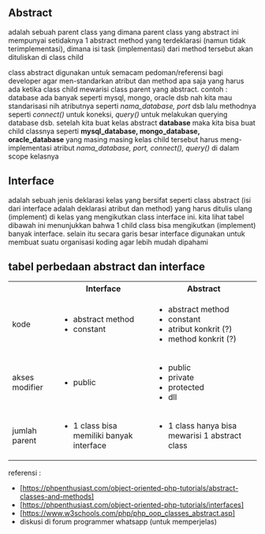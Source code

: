 ## Abstract
adalah sebuah parent class yang dimana parent class yang abstract ini mempunyai setidaknya 1 abstract method yang terdeklarasi (namun tidak terimplementasi), dimana isi task (implementasi) dari method tersebut akan dituliskan di class child

class abstract digunakan untuk semacam pedoman/referensi bagi developer agar men-standarkan atribut dan method apa saja yang harus ada ketika class child mewarisi class parent yang abstract. contoh : database ada banyak seperti mysql, mongo, oracle dsb nah kita mau standarisasi nih atributnya seperti *nama_database, port* dsb lalu methodnya seperti *connect()* untuk koneksi, *query()* untuk melakukan querying database dsb. setelah kita buat kelas abstract **database** maka kita bisa buat child classnya seperti **mysql_database, mongo_database, oracle_database** yang masing masing kelas child tersebut harus meng-implementasi atribut *nama_database, port, connect(), query()* di dalam scope kelasnya

## Interface
adalah sebuah jenis deklarasi kelas yang bersifat seperti class abstract (isi dari interface adalah deklarasi atribut dan method) yang harus ditulis ulang (implement) di kelas yang mengikutkan class interface ini. kita lihat tabel dibawah ini menunjukkan bahwa 1 child class bisa mengikutkan (implement) banyak interface. selain itu secara garis besar interface digunakan untuk membuat suatu organisasi koding agar lebih mudah dipahami


## tabel perbedaan abstract dan interface
<table>
	<tr>
		<th></th>
		<th>Interface</th>
		<th>Abstract</th>
	</tr>
	<tr>
		<td>kode</td>
		<td>
			<ul>
				<li>abstract method</li>
				<li>constant</li>
			</ul>
		</td>
		<td>
			<ul>
				<li>abstract method</li>
				<li>constant</li>
				<li>atribut konkrit (?)</li>
				<li>method konkrit (?)</li>
			</ul>
		</td>
	</tr>
	<tr>
		<td>akses modifier</td>
		<td>
			<ul>
				<li>public</li>
			</ul>
		</td>
		<td>
			<ul>
				<li>public</li>
				<li>private</li>
				<li>protected</li>
				<li>dll</li>
			</ul>
		</td>
	</tr>
	<tr>
		<td>jumlah parent</td>
		<td>
			<ul>
				<li>1 class bisa memiliki banyak interface</li>
			</ul>
		</td>
		<td>
			<ul>
				<li>1 class hanya bisa mewarisi 1 abstract class</li>
			</ul>
		</td>
	</tr>
</table>

referensi :
* [https://phpenthusiast.com/object-oriented-php-tutorials/abstract-classes-and-methods]
* [https://phpenthusiast.com/object-oriented-php-tutorials/interfaces]
* [https://www.w3schools.com/php/php_oop_classes_abstract.asp]
* diskusi di forum programmer whatsapp (untuk memperjelas)